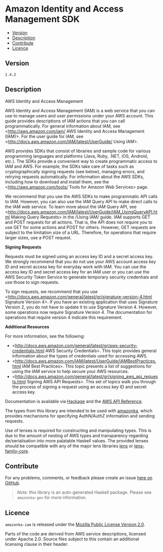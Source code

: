 # Amazon Identity and Access Management SDK

* [Version](#version)
* [Description](#description)
* [Contribute](#contribute)
* [Licence](#licence)


## Version

`1.4.2`


## Description

AWS Identity and Access Management

AWS Identity and Access Management (IAM) is a web service that you can use to manage users and user permissions under your AWS account. This guide provides descriptions of IAM actions that you can call programmatically. For general information about IAM, see <http://aws.amazon.com/iam/ AWS Identity and Access Management (IAM)>. For the user guide for IAM, see <http://docs.aws.amazon.com/IAM/latest/UserGuide/ Using IAM>.

AWS provides SDKs that consist of libraries and sample code for various programming languages and platforms (Java, Ruby, .NET, iOS, Android, etc.). The SDKs provide a convenient way to create programmatic access to IAM and AWS. For example, the SDKs take care of tasks such as cryptographically signing requests (see below), managing errors, and retrying requests automatically. For information about the AWS SDKs, including how to download and install them, see the <http://aws.amazon.com/tools/ Tools for Amazon Web Services> page.

We recommend that you use the AWS SDKs to make programmatic API calls to IAM. However, you can also use the IAM Query API to make direct calls to the IAM web service. To learn more about the IAM Query API, see <http://docs.aws.amazon.com/IAM/latest/UserGuide/IAM_UsingQueryAPI.html Making Query Requests> in the /Using IAM/ guide. IAM supports GET and POST requests for all actions. That is, the API does not require you to use GET for some actions and POST for others. However, GET requests are subject to the limitation size of a URL. Therefore, for operations that require larger sizes, use a POST request.

__Signing Requests__

Requests must be signed using an access key ID and a secret access key. We strongly recommend that you do not use your AWS account access key ID and secret access key for everyday work with IAM. You can use the access key ID and secret access key for an IAM user or you can use the AWS Security Token Service to generate temporary security credentials and use those to sign requests.

To sign requests, we recommend that you use <http://docs.aws.amazon.com/general/latest/gr/signature-version-4.html Signature Version 4>. If you have an existing application that uses Signature Version 2, you do not have to update it to use Signature Version 4. However, some operations now require Signature Version 4. The documentation for operations that require version 4 indicate this requirement.

__Additional Resources__

For more information, see the following:

-   <http://docs.aws.amazon.com/general/latest/gr/aws-security-credentials.html AWS Security Credentials>. This topic provides general information about the types of credentials used for accessing AWS.
-   <http://docs.aws.amazon.com/IAM/latest/UserGuide/IAMBestPractices.html IAM Best Practices>. This topic presents a list of suggestions for using the IAM service to help secure your AWS resources.
-   <http://docs.aws.amazon.com/general/latest/gr/signing_aws_api_requests.html Signing AWS API Requests>. This set of topics walk you through the process of signing a request using an access key ID and secret access key.

Documentation is available via [Hackage](http://hackage.haskell.org/package/amazonka-iam)
and the [AWS API Reference](https://aws.amazon.com/documentation/).

The types from this library are intended to be used with [amazonka](http://hackage.haskell.org/package/amazonka),
which provides mechanisms for specifying AuthN/AuthZ information and sending requests.

Use of lenses is required for constructing and manipulating types.
This is due to the amount of nesting of AWS types and transparency regarding
de/serialisation into more palatable Haskell values.
The provided lenses should be compatible with any of the major lens libraries
[lens](http://hackage.haskell.org/package/lens) or [lens-family-core](http://hackage.haskell.org/package/lens-family-core).

## Contribute

For any problems, comments, or feedback please create an issue [here on GitHub](https://github.com/brendanhay/amazonka/issues).

> _Note:_ this library is an auto-generated Haskell package. Please see `amazonka-gen` for more information.


## Licence

`amazonka-iam` is released under the [Mozilla Public License Version 2.0](http://www.mozilla.org/MPL/).

Parts of the code are derived from AWS service descriptions, licensed under Apache 2.0.
Source files subject to this contain an additional licensing clause in their header.
